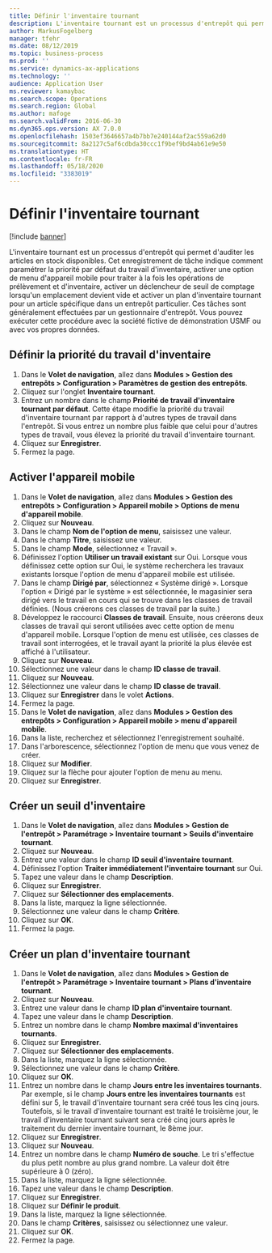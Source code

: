 ```yaml
---
title: Définir l'inventaire tournant
description: L'inventaire tournant est un processus d'entrepôt qui permet d'auditer les articles en stock disponibles.
author: MarkusFogelberg
manager: tfehr
ms.date: 08/12/2019
ms.topic: business-process
ms.prod: ''
ms.service: dynamics-ax-applications
ms.technology: ''
audience: Application User
ms.reviewer: kamaybac
ms.search.scope: Operations
ms.search.region: Global
ms.author: mafoge
ms.search.validFrom: 2016-06-30
ms.dyn365.ops.version: AX 7.0.0
ms.openlocfilehash: 1503ef3646657a4b7bb7e240144af2ac559a62d0
ms.sourcegitcommit: 8a2127c5af6cdbda30ccc1f9bef9bd4ab61e9e50
ms.translationtype: HT
ms.contentlocale: fr-FR
ms.lasthandoff: 05/18/2020
ms.locfileid: "3383019"
---
```

# <a name="define-cycle-counting"></a>Définir l'inventaire tournant 

[!include [banner](../../includes/banner.md)]

L'inventaire tournant est un processus d'entrepôt qui permet d'auditer les articles en stock disponibles. Cet enregistrement de tâche indique comment paramétrer la priorité par défaut du travail d'inventaire, activer une option de menu d'appareil mobile pour traiter à la fois les opérations de prélèvement et d'inventaire, activer un déclencheur de seuil de comptage lorsqu'un emplacement devient vide et activer un plan d'inventaire tournant pour un article spécifique dans un entrepôt particulier. Ces tâches sont généralement effectuées par un gestionnaire d'entrepôt. Vous pouvez exécuter cette procédure avec la société fictive de démonstration USMF ou avec vos propres données.


## <a name="set-the-priority-of-counting-work"></a>Définir la priorité du travail d'inventaire
1. Dans le **Volet de navigation**, allez dans **Modules > Gestion des entrepôts > Configuration > Paramètres de gestion des entrepôts**.
2. Cliquez sur l'onglet **Inventaire tournant**.
3. Entrez un nombre dans le champ **Priorité de travail d'inventaire tournant par défaut**. Cette étape modifie la priorité du travail d'inventaire tournant par rapport à d'autres types de travail dans l'entrepôt. Si vous entrez un nombre plus faible que celui pour d'autres types de travail, vous élevez la priorité du travail d'inventaire tournant.  
4. Cliquez sur **Enregistrer**.
5. Fermez la page.

## <a name="enable-the-mobile-device"></a>Activer l'appareil mobile
1. Dans le **Volet de navigation**, allez dans **Modules > Gestion des entrepôts > Configuration > Appareil mobile > Options de menu d'appareil mobile**.
2. Cliquez sur **Nouveau**.
3. Dans le champ **Nom de l'option de menu**, saisissez une valeur.
4. Dans le champ **Titre**, saisissez une valeur.
5. Dans le champ **Mode**, sélectionnez « Travail ».
6. Définissez l'option **Utiliser un travail existant** sur Oui. Lorsque vous définissez cette option sur Oui, le système recherchera les travaux existants lorsque l'option de menu d'appareil mobile est utilisée.  
7. Dans le champ **Dirigé par**, sélectionnez « Système dirigé ». Lorsque l'option « Dirigé par le système » est sélectionnée, le magasinier sera dirigé vers le travail en cours qui se trouve dans les classes de travail définies. (Nous créerons ces classes de travail par la suite.)  
8. Développez le raccourci **Classes de travail**. Ensuite, nous créerons deux classes de travail qui seront utilisées avec cette option de menu d'appareil mobile. Lorsque l'option de menu est utilisée, ces classes de travail sont interrogées, et le travail ayant la priorité la plus élevée est affiché à l'utilisateur.  
9. Cliquez sur **Nouveau**.
10. Sélectionnez une valeur dans le champ **ID classe de travail**.
11. Cliquez sur **Nouveau**.
12. Sélectionnez une valeur dans le champ **ID classe de travail**.
13. Cliquez sur **Enregistrer** dans le volet **Actions**.
14. Fermez la page.
15. Dans le **Volet de navigation**, allez dans **Modules > Gestion des entrepôts > Configuration > Appareil mobile > menu d'appareil mobile**.
16. Dans la liste, recherchez et sélectionnez l'enregistrement souhaité.
17. Dans l'arborescence, sélectionnez l'option de menu que vous venez de créer.
18. Cliquez sur **Modifier**.
19. Cliquez sur la flèche pour ajouter l'option de menu au menu.
20. Cliquez sur **Enregistrer**.

## <a name="create-a-counting-threshold"></a>Créer un seuil d'inventaire
1. Dans le **Volet de navigation**, allez dans **Modules > Gestion de l'entrepôt > Paramétrage > Inventaire tournant > Seuils d'inventaire tournant**.
2. Cliquez sur **Nouveau**.
3. Entrez une valeur dans le champ **ID seuil d'inventaire tournant**.
4. Définissez l'option **Traiter immédiatement l'inventaire tournant** sur Oui.
5. Tapez une valeur dans le champ **Description**.
6. Cliquez sur **Enregistrer**.
7. Cliquez sur **Sélectionner des emplacements**.
8. Dans la liste, marquez la ligne sélectionnée.
9. Sélectionnez une valeur dans le champ **Critère**.
10. Cliquez sur **OK**.
11. Fermez la page.

## <a name="create-a-cycle-count-plan"></a>Créer un plan d'inventaire tournant
1. Dans le **Volet de navigation**, allez dans **Modules > Gestion de l'entrepôt > Paramétrage > Inventaire tournant > Plans d'inventaire tournant**.
2. Cliquez sur **Nouveau**.
3. Entrez une valeur dans le champ **ID plan d'inventaire tournant**.
4. Tapez une valeur dans le champ **Description**.
5. Entrez un nombre dans le champ **Nombre maximal d'inventaires tournants**.
6. Cliquez sur **Enregistrer**.
7. Cliquez sur **Sélectionner des emplacements**.
8. Dans la liste, marquez la ligne sélectionnée.
9. Sélectionnez une valeur dans le champ **Critère**.
10. Cliquez sur **OK**.
11. Entrez un nombre dans le champ **Jours entre les inventaires tournants**. Par exemple, si le champ **Jours entre les inventaires tournants** est défini sur 5, le travail d'inventaire tournant sera créé tous les cinq jours. Toutefois, si le travail d'inventaire tournant est traité le troisième jour, le travail d'inventaire tournant suivant sera créé cinq jours après le traitement du dernier inventaire tournant, le 8ème jour.  
12. Cliquez sur **Enregistrer**.
13. Cliquez sur **Nouveau**.
14. Entrez un nombre dans le champ **Numéro de souche**. Le tri s'effectue du plus petit nombre au plus grand nombre. La valeur doit être supérieure à 0 (zéro).  
15. Dans la liste, marquez la ligne sélectionnée.
16. Tapez une valeur dans le champ **Description**.
17. Cliquez sur **Enregistrer**.
18. Cliquez sur **Définir le produit**.
19. Dans la liste, marquez la ligne sélectionnée.
20. Dans le champ **Critères**, saisissez ou sélectionnez une valeur.
21. Cliquez sur **OK**.
22. Fermez la page.


